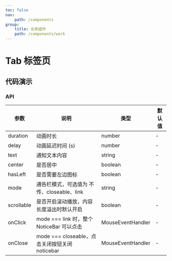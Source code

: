 ```yaml
---
toc: false
nav:
    path: /components
group:
    title: 业务组件
    path: /components/work
---
```


# Tab 标签页

## 代码演示

<!-- <code src="./demo/index.tsx"></code> -->

### API

| 参数       | 说明                                           | 类型              | 默认值 |
| ---------- | ---------------------------------------------- | ----------------- | ------ |
| duration   | 动画时长                                       | number            | -      |
| delay      | 动画延迟时间 (s)                               | number            | -      |
| text       | 通知文本内容                                   | string            | -      |
| center     | 是否居中                                       | boolean           | -      |
| hasLeft    | 是否需要左边图标                               | boolean           | -      |
| mode       | 通告栏模式，可选值为 不传、closeable、link     | string            | -      |
| scrollable | 是否开启滚动播放，内容长度溢出时默认开启       | boolean           | -      |
| onClick    | mode === link 时，整个 NoticeBar 可以点击      | MouseEventHandler | -      |
| onClose    | mode === closeable，点击关闭按钮关闭 noticebar | MouseEventHandler | -      |
